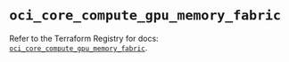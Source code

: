 # `oci_core_compute_gpu_memory_fabric`

Refer to the Terraform Registry for docs: [`oci_core_compute_gpu_memory_fabric`](https://registry.terraform.io/providers/oracle/oci/6.37.0/docs/resources/core_compute_gpu_memory_fabric).
